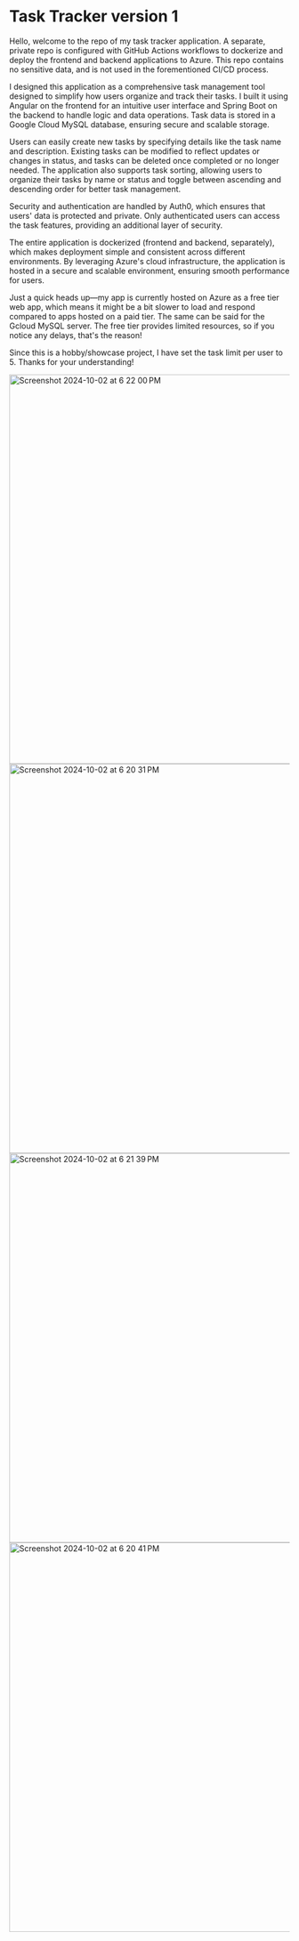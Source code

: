 # Task Tracker version 1
Hello, welcome to the repo of my task tracker application. A separate, private repo is configured with GitHub Actions workflows to dockerize and deploy the frontend and backend applications to Azure. This repo contains no sensitive data, and is not used in the forementioned CI/CD process. 

I designed this application as a comprehensive task management tool designed to simplify how users organize and track their tasks. I built it using Angular on the frontend for an intuitive user interface and Spring Boot on the backend to handle logic and data operations. Task data is stored in a Google Cloud MySQL database, ensuring secure and scalable storage.

Users can easily create new tasks by specifying details like the task name and description. Existing tasks can be modified to reflect updates or changes in status, and tasks can be deleted once completed or no longer needed. The application also supports task sorting, allowing users to organize their tasks by name or status and toggle between ascending and descending order for better task management.

Security and authentication are handled by Auth0, which ensures that users' data is protected and private. Only authenticated users can access the task features, providing an additional layer of security.

The entire application is dockerized (frontend and backend, separately), which makes deployment simple and consistent across different environments. By leveraging Azure's cloud infrastructure, the application is hosted in a secure and scalable environment, ensuring smooth performance for users. 

Just a quick heads up—my app is currently hosted on Azure as a free tier web app, which means it might be a bit slower to load and respond compared to apps hosted on a paid tier. The same can be said for the Gcloud MySQL server. The free tier provides limited resources, so if you notice any delays, that's the reason! 

Since this is a hobby/showcase project, I have set the task limit per user to 5. Thanks for your understanding!

<img width="700" alt="Screenshot 2024-10-02 at 6 22 00 PM" src="https://github.com/user-attachments/assets/ca19fb0c-e818-476b-bde8-75494f2a99f4">
<img width="700" alt="Screenshot 2024-10-02 at 6 20 31 PM" src="https://github.com/user-attachments/assets/fe74bf9e-43e5-4656-b96f-93d10d9ee734">
<img width="700" alt="Screenshot 2024-10-02 at 6 21 39 PM" src="https://github.com/user-attachments/assets/2d243626-b97b-4b1d-ac99-c73c8d707b76">
<img width="700" alt="Screenshot 2024-10-02 at 6 20 41 PM" src="https://github.com/user-attachments/assets/e7a6e0bb-0aa3-4e02-9a40-9a083d169fc5">
